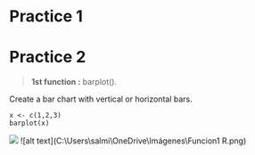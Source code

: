
# Practice 1











# Practice 2
>**1st  function :** barplot().

Create a bar chart with vertical or horizontal bars.

```{r,echo=true}
x <- c(1,2,3)
barplot(x)
```
<img src="C:\Users\salmi\OneDrive\Imágenes\Funcion1 R.png">
![alt text](C:\Users\salmi\OneDrive\Imágenes\Funcion1 R.png)